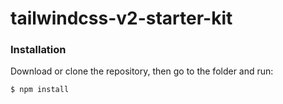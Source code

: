 # tailwindcss-v2-starter-kit

### Installation

Download or clone the repository, then go to the folder and run: 

```sh
$ npm install
```
